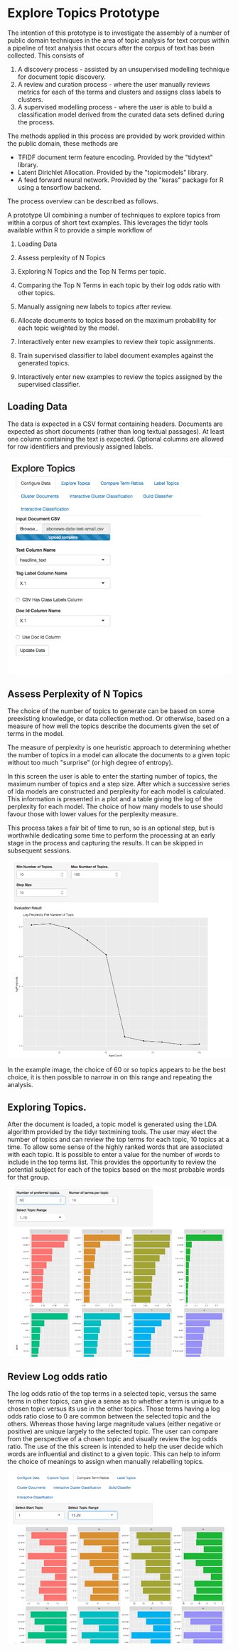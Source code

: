 # Explore Topics Prototype


The intention of this prototype is to investigate the assembly of a number of public domain techniques in the area of topic analysis for text corpus within a pipeline of text analysis that occurs after the corpus of text has been collected. This consists of

1. A discovery process - assisted by an unsupervised modelling technique for document topic discovery.
2. A review and curation process - where the user manually reviews metrics for each of the terms and clusters and assigns class labels to clusters.
3. A supervised modelling process - where the user is able to build a classification model derived from the curated data sets defined during the process.

The methods applied in this process are provided by work provided within the public domain, these methods are

- TFIDF document term feature encoding. Provided by the "tidytext" library.
- Latent Dirichlet Allocation. Provided by the "topicmodels" library.
- A feed forward neural network. Provided by the "keras" package for R using a tensorflow backend.

The process overview can be described as follows.



A prototype UI combining a number of techniques to explore topics from within a corpus of short text examples. This leverages the tidyr tools available within R
to provide a simple workflow of

1. Loading Data

2. Assess perplexity of N Topics

3. Exploring N Topics and the Top N Terms per topic.

4. Comparing the Top N Terms in each topic by their log odds ratio with other topics.

5. Manually assigning new labels to topics after review.

6. Allocate documents to topics based on the maximum probability for each topic weighted by the model.

7. Interactively enter new examples to review their topic assignments.

8. Train supervised classifier to label document examples against the generated topics. 

9. Interactively enter new examples to review the topics assigned by the supervised classifier.



## Loading Data

The data is expected in a CSV format containing headers. Documents are expected as short documents (rather than long textual passages). At least one column containing the text is expected. Optional columns are allowed for row identifiers and previously assigned labels.

![Example config ui](docs/images/load_data01.png)

## Assess Perplexity of N Topics

The choice of the number of topics to generate can be based on some preexisting knowledge, or data collection method. Or otherwise, based on a measure of how well the topics describe the documents given the set of terms in the model.

The measure of perplexity is one heuristic approach to determining whether the number of topics in a model can allocate the documents to a given topic without too much "surprise" (or high degree of entropy). 

In this screen the user is able to enter the starting number of topics, the maximum number of topics and a step size. After which a successive series of lda models are constructed and perplexity for each model is calculated. This information is presented in a plot and a table giving the log of the perplexity for each model. The choice of how many models to use should favour those with lower values for the perplexity measure.

This process takes a fair bit of time to run, so is an optional step, but is worthwhile dedicating some time to perform the processing at an early stage in the process and capturing the results. It can be skipped in subsequent sessions.

![Example assess perplexity for N topics](docs/images/assess_perplexity02.png)

In the example image, the choice of 60 or so topics appears to be the best choice, it is then possible to narrow in on this range and repeating the analysis.

## Exploring Topics.

After the document is loaded, a topic model is generated using the LDA algorithm provided by the tidyr textmining tools. The user may elect the number of topics and can review the top terms for each topic, 10 topics at a time. To allow some sense of the highly ranked words that are associated with each topic. It is possible to enter a value for the number of words to include in the top terms list. This provides the opportunity to review the potential subject for each of the topics based on the most probable words for that group.

![Example top terms per topic](docs/images/explore_topics02.png)

## Review Log odds ratio

The log odds ratio of the top terms in a selected topic, versus the same terms in other topics, can give a sense as to whether a term is unique to a chosen topic versus its use in the other topics. Those terms having a log odds ratio close to 0 are common between the selected topic and the others. Whereas those having large magnitude values (either negative or positive) are unique largely to the selected topic. The user can compare from the perspective of a chosen topic and visually review the log odds ratio. The use of the this screen is intended to help the user decide which words are influential and distinct to a given topic. This can help to inform the choice of meanings to assign when manually relabelling topics. 

![Reviewing log odds ratios](docs/images/compare_logratio03.png)



